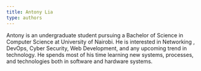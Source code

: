 ```yaml
---
title: Antony Lia
type: authors
---
```

Antony is an undergraduate student pursuing a Bachelor of Science in Computer Science at University of Nairobi. He is interested in Networking , DevOps, Cyber Security, Web Development, and any upcoming trend in technology. He spends most of his time learning new systems, processes, and technologies both in software and hardware systems.